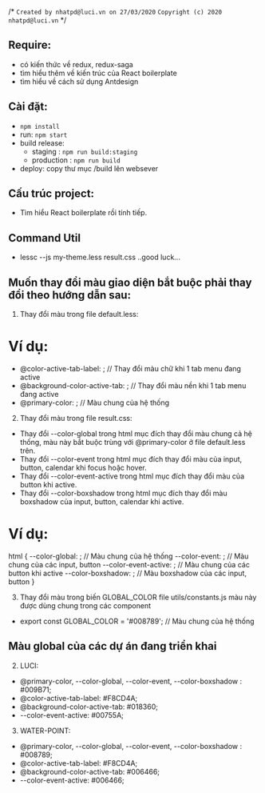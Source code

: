 


 /*
`Created by nhatpd@luci.vn on 27/03/2020`
`Copyright (c) 2020 nhatpd@luci.vn`
 */

## Require:
- có kiến thức về redux, redux-saga 
- tìm hiểu thêm về kiến trúc của React boilerplate
- tìm hiểu về cách sử dụng Antdesign 

## Cài đặt:

- `npm install`
- run: `npm start`
- build release: 
    + staging : `npm run build:staging`
    + production : `npm run build`
- deploy: copy thư mục /build lên websever 
 
 
## Cấu trúc project:
- Tìm hiểu React boilerplate rồi tính tiếp.


## Command Util
- lessc --js my-theme.less result.css
..good luck...

## Muốn thay đổi màu giao diện bắt buộc phải thay đổi theo hướng dẫn sau:

1. Thay đổi màu trong file default.less:
# Ví dụ:
+ @color-active-tab-label: ;       // Thay đổi màu chữ khi 1 tab menu đang active       
+ @background-color-active-tab: ;  // Thay đổi màu nền khi 1 tab menu đang active  
+ @primary-color: ;                // Màu chung của hệ thống

2. Thay đổi màu trong file result.css:
- Thay đổi --color-global trong html mục đích thay đổi màu chung cả hệ thống, màu này bắt buộc trùng với @primary-color ở file default.less trên.
- Thay đổi --color-event trong html mục đích thay đổi màu của input, button, calendar khi focus hoặc hover.
- Thay đổi --color-event-active trong html mục đích thay đổi màu của button khi active.
- Thay đổi --color-boxshadow trong html mục đích thay đổi màu boxshadow của input, button, calendar khi active.
# Ví dụ:
html {
  --color-global: ;        // Màu chung của hệ thống
  --color-event: ;         // Màu chung của các input, button
  --color-event-active: ;  // Màu chung của các button khi active
  --color-boxshadow: ;     // Màu boxshadow của các input, button
} 

3. Thay đổi màu trong biến GLOBAL_COLOR file utils/constants.js màu này được dùng chung trong các component
- export const GLOBAL_COLOR = '#008789';  // Màu chung của hệ thống

## Màu global của các dự án đang triển khai

2. LUCI:
+ @primary-color, --color-global, --color-event, --color-boxshadow : #009B71;
+ @color-active-tab-label: #F8CD4A;
+ @background-color-active-tab: #018360;
+ --color-event-active: #00755A;

3. WATER-POINT:
+ @primary-color, --color-global, --color-event, --color-boxshadow : #008789;
+ @color-active-tab-label: #F8CD4A;
+ @background-color-active-tab: #006466;
+ --color-event-active: #006466;